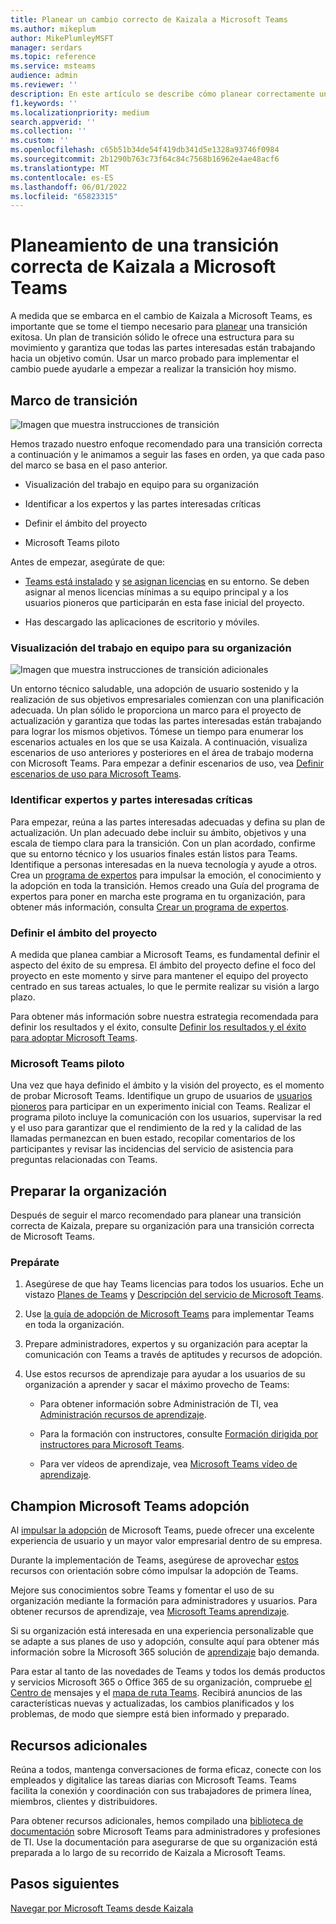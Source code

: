```yaml
---
title: Planear un cambio correcto de Kaizala a Microsoft Teams
ms.author: mikeplum
author: MikePlumleyMSFT
manager: serdars
ms.topic: reference
ms.service: msteams
audience: admin
ms.reviewer: ''
description: En este artículo se describe cómo planear correctamente una transición de Kaizala a Microsoft Teams.
f1.keywords: ''
ms.localizationpriority: medium
search.appverid: ''
ms.collection: ''
ms.custom: ''
ms.openlocfilehash: c65b51b34de54f419db341d5e1328a93746f0984
ms.sourcegitcommit: 2b1290b763c73f64c84c7568b16962e4ae48acf6
ms.translationtype: MT
ms.contentlocale: es-ES
ms.lasthandoff: 06/01/2022
ms.locfileid: "65823315"
---
```

# <a name="planning-for-a-successful-transition-from-kaizala-to-microsoft-teams"></a>Planeamiento de una transición correcta de Kaizala a Microsoft Teams

A medida que se embarca en el cambio de Kaizala a Microsoft Teams, es importante que se tome el tiempo necesario para [planear](/microsoftteams/deploy-enterprise-setup?tabs=ChatTeamsChannels#plan-your-deployment) una transición exitosa. Un plan de transición sólido le ofrece una estructura para su movimiento y garantiza que todas las partes interesadas están trabajando hacia un objetivo común. Usar un marco probado para implementar el cambio puede ayudarle a empezar a realizar la transición hoy mismo.

## <a name="transition-framework"></a>Marco de transición

![Imagen que muestra instrucciones de transición](media/plan-for-successful-transition.png)

Hemos trazado nuestro enfoque recomendado para una transición correcta a continuación y le animamos a seguir las fases en orden, ya que cada paso del marco se basa en el paso anterior.

- Visualización del trabajo en equipo para su organización

- Identificar a los expertos y las partes interesadas críticas

- Definir el ámbito del proyecto

- Microsoft Teams piloto

Antes de empezar, asegúrate de que:

- [Teams está instalado](/microsoftteams/get-clients) y [se asignan licencias](/office365/servicedescriptions/teams-service-description) en su entorno. Se deben asignar al menos licencias mínimas a su equipo principal y a los usuarios pioneros que participarán en esta fase inicial del proyecto.

- Has descargado las aplicaciones de escritorio y móviles.

### <a name="envision-teamwork-for-your-organization"></a>Visualización del trabajo en equipo para su organización

![Imagen que muestra instrucciones de transición adicionales](media/kaizala-framework-guidance.png)

Un entorno técnico saludable, una adopción de usuario sostenido y la realización de sus objetivos empresariales comienzan con una planificación adecuada. Un plan sólido le proporciona un marco para el proyecto de actualización y garantiza que todas las partes interesadas están trabajando para lograr los mismos objetivos. Tómese un tiempo para enumerar los escenarios actuales en los que se usa Kaizala. A continuación, visualiza escenarios de uso anteriores y posteriores en el área de trabajo moderna con Microsoft Teams. Para empezar a definir escenarios de uso, vea [Definir escenarios de uso para Microsoft Teams](/microsoftteams/teams-adoption-define-usage-scenarios).

### <a name="identify-champions-and-critical-stakeholders"></a>Identificar expertos y partes interesadas críticas

Para empezar, reúna a las partes interesadas adecuadas y defina su plan de actualización. Un plan adecuado debe incluir su ámbito, objetivos y una escala de tiempo clara para la transición. Con un plan acordado, confirme que su entorno técnico y los usuarios finales están listos para Teams. Identifique a personas interesadas en la nueva tecnología y ayude a otros. Crea un [programa de expertos](/microsoftteams/teams-adoption-create-champions-program) para impulsar la emoción, el conocimiento y la adopción en toda la transición. Hemos creado una Guía del programa de expertos para poner en marcha este programa en tu organización, para obtener más información, consulta [Crear un programa de expertos](https://view.officeapps.live.com/op/view.aspx?src=https://fto365dev.blob.core.windows.net:443/media/Default/DocResources/Adoption/Build_Champions_Program_Guide.pptx).

### <a name="define-your-project-scope"></a>Definir el ámbito del proyecto

A medida que planea cambiar a Microsoft Teams, es fundamental definir el aspecto del éxito de su empresa.  El ámbito del proyecto define el foco del proyecto en este momento y sirve para mantener el equipo del proyecto centrado en sus tareas actuales, lo que le permite realizar su visión a largo plazo.

Para obtener más información sobre nuestra estrategia recomendada para definir los resultados y el éxito, consulte [Definir los resultados y el éxito para adoptar Microsoft Teams](/microsoftteams/teams-adoption-define-outcomes).

### <a name="pilot-microsoft-teams"></a>Microsoft Teams piloto

Una vez que haya definido el ámbito y la visión del proyecto, es el momento de probar Microsoft Teams. Identifique un grupo de usuarios de [usuarios pioneros](/microsoftteams/teams-adoption-onboard-early-adopters) para participar en un experimento inicial con Teams. Realizar el programa piloto incluye la comunicación con los usuarios, supervisar la red y el uso para garantizar que el rendimiento de la red y la calidad de las llamadas permanezcan en buen estado, recopilar comentarios de los participantes y revisar las incidencias del servicio de asistencia para preguntas relacionadas con Teams.

## <a name="prepare-your-organization"></a>Preparar la organización

Después de seguir el marco recomendado para planear una transición correcta de Kaizala, prepare su organización para una transición correcta de Microsoft Teams.

### <a name="get-ready"></a>Prepárate

 1. Asegúrese de que hay Teams licencias para todos los usuarios. Eche un vistazo [Planes de Teams](https://www.microsoft.com/microsoft-teams/compare-microsoft-teams-options?activetab=pivot%3aprimaryr1) y [Descripción del servicio de Microsoft Teams](/office365/servicedescriptions/teams-service-description).

 2. Use [la guía de adopción de Microsoft Teams](https://adoption.microsoft.com/microsoft-teams/#get-started) para implementar Teams en toda la organización.

 3. Prepare administradores, expertos y su organización para aceptar la comunicación con Teams a través de aptitudes y recursos de adopción.  

 4. Use estos recursos de aprendizaje para ayudar a los usuarios de su organización a aprender y sacar el máximo provecho de Teams:

    - Para obtener información sobre Administración de TI, vea [Administración recursos de aprendizaje](/microsoftteams/itadmin-readiness).

    - Para la formación con instructores, consulte [Formación dirigida por instructores para Microsoft Teams](/microsoftteams/instructor-led-training-teams-landing-page).
  
    - Para ver vídeos de aprendizaje, vea [Microsoft Teams vídeo de aprendizaje](https://support.microsoft.com/office/microsoft-teams-video-training-4f108e54-240b-4351-8084-b1089f0d21d7?ui=en-us&rs=en-us&ad=us).

## <a name="champion-microsoft-teams-adoption"></a>Champion Microsoft Teams adopción

Al [impulsar la adopción](/microsoftteams/teams-adoption-get-started) de Microsoft Teams, puede ofrecer una excelente experiencia de usuario y un mayor valor empresarial dentro de su empresa.

Durante la implementación de Teams, asegúrese de aprovechar [estos](/microsoftteams/adopt-microsoft-teams-landing-page) recursos con orientación sobre cómo impulsar la adopción de Teams.

Mejore sus conocimientos sobre Teams y fomentar el uso de su organización mediante la formación para administradores y usuarios. Para obtener recursos de aprendizaje, vea [Microsoft Teams aprendizaje](/microsoftteams/training-microsoft-teams-landing-page).

Si su organización está interesada en una experiencia personalizable que se adapte a sus planes de uso y adopción, consulte aquí para obtener más información sobre la Microsoft 365 solución de [aprendizaje](https://adoption.microsoft.com/microsoft-365-learning-pathways/) bajo demanda.

Para estar al tanto de las novedades de Teams y todos los demás productos y servicios Microsoft 365 o Office 365 de su organización, compruebe [el Centro de](https://admin.microsoft.com/AdminPortal/Home?ref=/MessageCenter) mensajes y el [mapa de ruta Teams](https://www.microsoft.com/microsoft-365/roadmap?rtc=2&filters=Microsoft%20Teams). Recibirá anuncios de las características nuevas y actualizadas, los cambios planificados y los problemas, de modo que siempre está bien informado y preparado.

## <a name="additional-resources"></a>Recursos adicionales

Reúna a todos, mantenga conversaciones de forma eficaz, conecte con los empleados y digitalice las tareas diarias con Microsoft Teams. Teams facilita la conexión y coordinación con sus trabajadores de primera línea, miembros, clientes y distribuidores.

Para obtener recursos adicionales, hemos compilado una [biblioteca de documentación](/microsoftteams/) sobre Microsoft Teams para administradores y profesiones de TI. Use la documentación para asegurarse de que su organización está preparada a lo largo de su recorrido de Kaizala a Microsoft Teams.

## <a name="next-steps"></a>Pasos siguientes

<a name="ControlSyncThroughput"> </a>

[Navegar por Microsoft Teams desde Kaizala](/MicrosoftTeams/navigate-teams)
